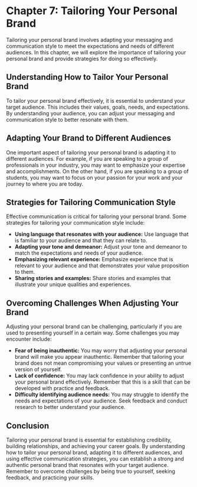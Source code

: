 Chapter 7: Tailoring Your Personal Brand
========================================

Tailoring your personal brand involves adapting your messaging and communication style to meet the expectations and needs of different audiences. In this chapter, we will explore the importance of tailoring your personal brand and provide strategies for doing so effectively.

Understanding How to Tailor Your Personal Brand
-----------------------------------------------

To tailor your personal brand effectively, it is essential to understand your target audience. This includes their values, goals, needs, and expectations. By understanding your audience, you can adjust your messaging and communication style to better resonate with them.

Adapting Your Brand to Different Audiences
------------------------------------------

One important aspect of tailoring your personal brand is adapting it to different audiences. For example, if you are speaking to a group of professionals in your industry, you may want to emphasize your expertise and accomplishments. On the other hand, if you are speaking to a group of students, you may want to focus on your passion for your work and your journey to where you are today.

Strategies for Tailoring Communication Style
--------------------------------------------

Effective communication is critical for tailoring your personal brand. Some strategies for tailoring your communication style include:

* **Using language that resonates with your audience:** Use language that is familiar to your audience and that they can relate to.
* **Adapting your tone and demeanor:** Adjust your tone and demeanor to match the expectations and needs of your audience.
* **Emphasizing relevant experience:** Emphasize experience that is relevant to your audience and that demonstrates your value proposition to them.
* **Sharing stories and examples:** Share stories and examples that illustrate your unique qualities and experiences.

Overcoming Challenges When Adjusting Your Brand
-----------------------------------------------

Adjusting your personal brand can be challenging, particularly if you are used to presenting yourself in a certain way. Some challenges you may encounter include:

* **Fear of being inauthentic:** You may worry that adjusting your personal brand will make you appear inauthentic. Remember that tailoring your brand does not mean compromising your values or presenting an untrue version of yourself.
* **Lack of confidence:** You may lack confidence in your ability to adjust your personal brand effectively. Remember that this is a skill that can be developed with practice and feedback.
* **Difficulty identifying audience needs:** You may struggle to identify the needs and expectations of your audience. Seek feedback and conduct research to better understand your audience.

Conclusion
----------

Tailoring your personal brand is essential for establishing credibility, building relationships, and achieving your career goals. By understanding how to tailor your personal brand, adapting it to different audiences, and using effective communication strategies, you can establish a strong and authentic personal brand that resonates with your target audience. Remember to overcome challenges by being true to yourself, seeking feedback, and practicing your skills.

